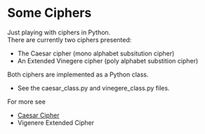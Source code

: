 # Some Ciphers
Just playing with ciphers in Python.  
There are currently two ciphers presented:
* The Caesar cipher (mono alphabet subsitution cipher)
* An Extended Vinegere cipher (poly alphabet substition cipher)

Both ciphers are implemented as a Python class.  
* See the caesar_class.py and vinegere_class.py files.

For more see
* [Caesar Cipher](https://github.com/drmagu/Vignettes-of-Python/blob/master/4%20Some%20Ciphers/caesar.md#caesar-cipher)
* Vigenere Extended Cipher
